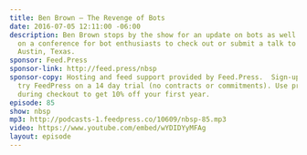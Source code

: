 ```yaml
---
title: Ben Brown — The Revenge of Bots
date: 2016-07-05 12:11:00 -06:00
description: Ben Brown stops by the show for an update on bots as well as some news
  on a conference for bot enthusiasts to check out or submit a talk to coming up in
  Austin, Texas.
sponsor: Feed.Press
sponsor-link: http://feed.press/nbsp
sponsor-copy: Hosting and feed support provided by Feed.Press.  Sign-up today and
  try FeedPress on a 14 day trial (no contracts or commitments). Use promo code *nbsp*
  during checkout to get 10% off your first year.
episode: 85
show: nbsp
mp3: http://podcasts-1.feedpress.co/10609/nbsp-85.mp3
video: https://www.youtube.com/embed/wYDIDYyMFAg
layout: episode
---
```


